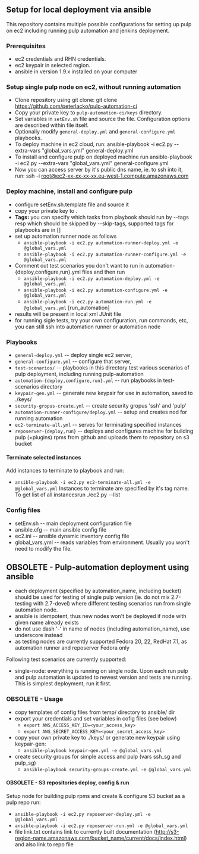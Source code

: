 ## Setup for local deployment via ansible
This repository contains multiple possible configurations for setting up pulp on
ec2 including running pulp automation and jenkins deployment.
### Prerequisites
* ec2 credentials and RHN credentials.
* ec2 keypair in selected region.
* ansible in version 1.9.x installed on your computer
### Setup single pulp node on ec2, without running automation
* Clone repository using git clone:
    git clone https://github.com/peterlacko/pulp-automation-ci
* Copy your private key to `pulp-automation-ci/keys` directory.
* Set variables in `setEnv.sh` file and source the file. Configuration options are described within file itself.
* Optionally modify `general-deploy.yml` and `general-configure.yml` playbooks.
* To deploy machine in ec2 cloud, run:
    ansible-playbook -i ec2.py --extra-vars "global_vars.yml" general-deploy.yml
* To install and configure pulp on deployed machine run
    ansible-playbook -i ec2.py --extra-vars "global_vars.yml" general-configure.yml
* Now you can access server by it's public dns name, ie. to ssh into it, run:
    ssh -i <you private key> root@ec2-xx-xx-xx-xx.eu-west-1.compute.amazonaws.com

### Deploy machine, install and configure pulp
* configure setEnv.sh.template file and source it
* copy your private key to .
* **Tags:** you can specify which tasks from playbook should run by --tags resp which should be skipped by --skip-tags, supported tags for playbooks are in []
* set up automation runner node as follows
    * `ansible-playbook -i ec2.py automation-runner-deploy.yml -e @global_vars.yml`
    * `ansible-playbook -i ec2.py automation-runner-configure.yml -e @global_vars.yml`
* Comment out test scenarios you don't want to run in automation-{deploy,configure,run}.yml files and then run
    * `ansible-playbook -i ec2.py automation-deploy.yml -e @global_vars.yml`
    * `ansible-playbook -i ec2.py automation-configure.yml -e @global_vars.yml`
    * `ansible-playbook -i ec2.py automation-run.yml -e @global_vars.yml` [run_automation]
* results will be present in local xml JUnit file
* for running sigle tests, try your own configuration, run commands, etc, you can still ssh into automation runner or automation node

### Playbooks
* `general-deploy.yml` -- deploy single ec2 server,
* `general-configure.yml` -- configure that server,
* `test-scenarios/` -- playbooks in this directory test various scenarios of pulp deployment, including running pulp-automation
* `automation-{deploy,configure,run}.yml` -- run playbooks in test-scenarios directory
* `keypair-gen.yml` -- generate new keypair for use in automation, saved to ./keys/
* `security-gropus-create.yml` -- create security gropus 'ssh' and 'pulp'
* `automation-runner-configure/deploy.yml` -- setup and creates nod for running automation
* `ec2-terminate-all.yml` -- serves for terminating specified instances
* `reposerver-{deploy,run}` -- deploys and configures machine for building pulp (+plugins) rpms from github and uploads them to repository on s3 bucket

#### Terminate selected instances
Add instances to terminate to playbook and run: 
* `ansible-playbook -i ec2.py ec2-terminate-all.yml -e @global_vars.yml`
Instances to terminate are specified by it's tag name. To get list of all instancesrun
    ./ec2.py --list

### Config files
* setEnv.sh -- main deployment configuration file
* ansible.cfg -- main ansible config file
* ec2.ini -- ansible dynamic inventory config file
* global_vars.yml -- reads variables from environment. Usually you won't need to modify the file.


## OBSOLETE - Pulp-automation deployment using ansible
* each deployment (specified by automation_name, including bucket) should be used for testing of single pulp version (ie. do not mix 2.7-testing with 2.7-devel) where different testing scenarios run from single automation node.
* ansible is idempotent, thus new nodes won't be deployed if node with given name already exists
* do not use dash '-' in name of nodes (including automation_name), use underscore instead
* as testing nodes are currently supported Fedora 20, 22, RedHat 7.1, as automation runner and reposerver Fedora only

Following test scenarios are currently supported:
* single-node: everything is running on single node. Upon each run pulp and pulp automation is updated to newest version and tests are running. This is simplest deployment, run it first.

### OBSOLETE - Usage
* copy templates of config files from temp/ directory to ansible/ dir
* export your credentials and set variables in cofig files (see below)
    * `export AWS_ACCESS_KEY_ID=<your_access_key>`
    * `export AWS_SECRET_ACCESS_KEY=<your_secret_access_key>`
* copy your own private key to ./keys/ or generate new keypair using keypair-gen: 
    * `ansible-playbook keypair-gen.yml -e @global_vars.yml`
* create security groups for simple access and pulp (vars ssh_sg and pulp_sg)
    * `ansible-playbook security-groups-create.yml -e @global_vars.yml`

#### OBSOLETE - S3 repositories deploy, config & run
Setup node for building pulp rpms and create & configure S3 bucket as a pulp repo
run:
* `ansible-playbook -i ec2.py reposerver-deploy.yml -e @global_vars.yml`
* `ansible-playbook -i ec2.py reposerver-run.yml -e @global_vars.yml`
* file link.txt contains link to currently built documentation (http://s3-region-name.amazonaws.com/bucket_name/current/docs/index.html) and also link to repo file


